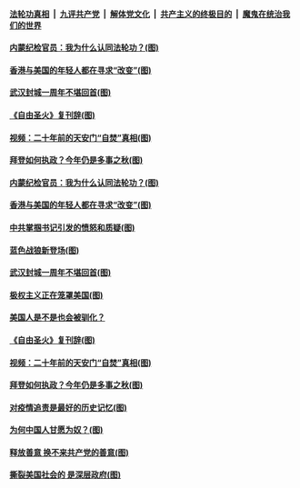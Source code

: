 

####  [法轮功真相](../../../../basic/blob/master/README.md?t=01250131) &nbsp;|&nbsp; [九评共产党](../../../../9ping.md/blob/master/README.md?t=01250131) &nbsp;|&nbsp; [解体党文化](../../../../jtdwh.md/blob/master/README.md?t=01250131)  &nbsp;|&nbsp; [共产主义的终极目的](../../../../gczydzjmd.md/blob/master/README.md?t=01250131) &nbsp;|&nbsp; [魔鬼在统治我们的世界](../../../../mgztzwmdsj.md/blob/master/README.md?t=01250131) 

#### [内蒙纪检官员：我为什么认同法轮功？(图)](../pages/p4/960109.md?t=01250131) 

#### [香港与美国的年轻人都在寻求“改变”(图)](../pages/p4/960162.md?t=01250131) 

#### [武汉封城一周年不堪回首(图)](../pages/p4/960117.md?t=01250131) 

#### [《自由圣火》复刊辞(图)](../pages/p4/960077.md?t=01250131) 

#### [视频：二十年前的天安门“自焚”真相(图)](../pages/p4/960075.md?t=01250131) 

#### [拜登如何执政？今年仍是多事之秋(图)](../pages/p4/960020.md?t=01250131) 



#### [内蒙纪检官员：我为什么认同法轮功？(图)](../pages/p4/960109.md?t=01250131) 

#### [香港与美国的年轻人都在寻求“改变”(图)](../pages/p4/960162.md?t=01250131) 

#### [中共掌掴书记引发的愤怒和质疑(图)](../pages/p4/960145.md?t=01250131) 

#### [蓝色战狼新登场(图)](../pages/p4/960158.md?t=01250131) 

#### [武汉封城一周年不堪回首(图)](../pages/p4/960117.md?t=01250131) 

#### [极权主义正在笼罩美国(图)](../pages/p4/960083.md?t=01250131) 

#### [美国人是不是也会被驯化？](../pages/p4/960082.md?t=01250131) 

#### [《自由圣火》复刊辞(图)](../pages/p4/960077.md?t=01250131) 

#### [视频：二十年前的天安门“自焚”真相(图)](../pages/p4/960075.md?t=01250131) 




#### [拜登如何执政？今年仍是多事之秋(图)](../pages/p4/960020.md?t=01250131) 

#### [对疫情追责是最好的历史记忆(图)](../pages/p4/960025.md?t=01250131) 

#### [为何中国人甘愿为奴？(图)](../pages/p4/960031.md?t=01250131) 

#### [释放善意 换不来共产党的善意(图)](../pages/p4/960030.md?t=01250131) 

#### [撕裂美国社会的 是深层政府(图)](../pages/p4/960029.md?t=01250131) 


